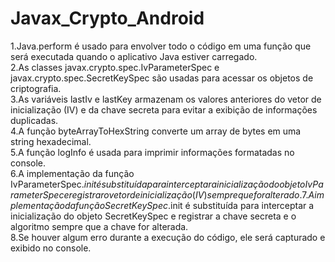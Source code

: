 # Javax_Crypto_Android


1.Java.perform é usado para envolver todo o código em uma função que será executada quando o aplicativo Java estiver carregado.  
2.As classes javax.crypto.spec.IvParameterSpec e javax.crypto.spec.SecretKeySpec são usadas para acessar os objetos de criptografia.  
3.As variáveis lastIv e lastKey armazenam os valores anteriores do vetor de inicialização (IV) e da chave secreta para evitar a exibição de informações duplicadas.  
4.A função byteArrayToHexString converte um array de bytes em uma string hexadecimal.  
5.A função logInfo é usada para imprimir informações formatadas no console.  
6.A implementação da função IvParameterSpec.$init é substituída para interceptar a inicialização do objeto IvParameterSpec e registrar o vetor de inicialização (IV) sempre que for alterado.  
7.A implementação da função SecretKeySpec.$init é substituída para interceptar a inicialização do objeto SecretKeySpec e registrar a chave secreta e o algoritmo sempre que a chave for alterada.  
8.Se houver algum erro durante a execução do código, ele será capturado e exibido no console.
